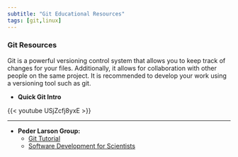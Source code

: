 ```yaml
---
subtitle: "Git Educational Resources"
tags: [git,linux]
---
```


### Git Resources

Git is a powerful versioning control system that allows you to keep track of changes for your files. Additionally, it allows for collaboration with other people on the same project. It is recommended to develop your work using a versioning tool such as git.

- **Quick Git Intro**

{{< youtube USjZcfj8yxE >}}

---

- **Peder Larson Group:**
  - [Git Tutorial](/materials/git_tutorial.pdf)
  - [Software Development for Scientists](/materials/Software_Development_for_Scientists.pdf)
